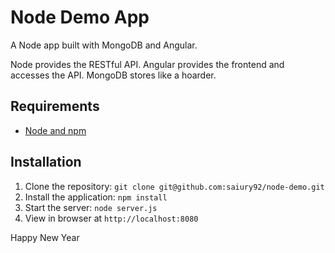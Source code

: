 # Node Demo App

A Node app built with MongoDB and Angular.

Node provides the RESTful API. Angular provides the frontend and accesses the API. MongoDB stores like a hoarder.

## Requirements

- [Node and npm](http://nodejs.org)

## Installation

1. Clone the repository: `git clone git@github.com:saiury92/node-demo.git`
2. Install the application: `npm install`
3. Start the server: `node server.js`
4. View in browser at `http://localhost:8080`

Happy New Year
